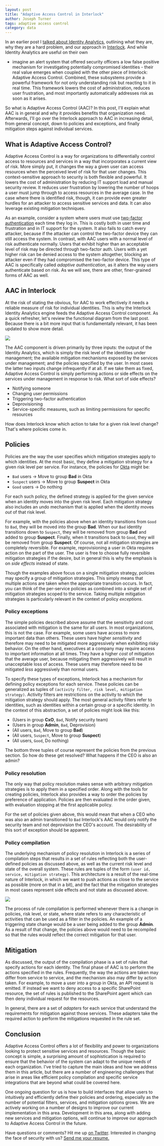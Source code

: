 ```yaml
---
layout: post
title: "Adaptive Access Control in Interlock"
author: Joseph Turner
tags: adaptive access control 
category: data
---
```


In an earlier post I [talked about Identity
Analytics](/blog/post/identity-analytics/), outlining what
they are, why they are a hard problem, and our approach
in [Interlock](http://www.mobilesystem7.com/interlock/).
And while Identity Analytics are useful on their own
- imagine an alert system that offered security officers a low false
  positive mechanism for investigating potentially compromised
identities - their real value emerges when coupled with the other piece
of Interlock:  Adaptive Access Control. Combined, these subsystems
provide a powerful framework for not only understanding risk but reacting to it
in real time. This framework lowers the cost of administration,
reduces user frustration, and most importantly automatically addresses risk as soon as it arises.

So what is Adaptive Access Control (AAC)? In this post, I'll explain
what AAC is in general and why it provides benefits that organization
need. Afterwards, I'll go over the Interlock approach to AAC in increasing
detail, from general concept, down to policies and exceptions, and
finally mitigation steps against individual services.

## What is Adaptive Access Control?

Adaptive Access Control is a way for organizations to differentially control access to
resources and services in a way that incorporates a current view of
risk. More simply put, it changes the way a given user can access
resources when the perceived level of risk for that user changes. This
context-sensitive approach to security is both flexible and powerful. It
lowers the cost of administration by reducing IT support load and
manual security review. It reduces user frustration by lowering the
number of hoops a user must jump through to access resources in the
average case. In the case where there is identified risk, though, it can
provide even greater hurdles for an attacker to access sensitive
services and data. It can also leverage existing mitigation techniques.

As an example, consider a system where users must use [two-factor
authentication](http://en.wikipedia.org/wiki/Two_factor_authentication) each time they log in.
This is costly both in user time
and frustration and in IT support for the system. It also fails to catch
every attacker, because if the attacker can control the two-factor
device they can still access the system. In contrast, with AAC users
with a normal level of risk authenticate normally. Users that exhibit higher than an
acceptable level of risk may be directed through two-factor auth. Users
with a yet higher risk can be denied access to the system
altogether, blocking an attacker even if they had compromised
the two-factor device. This type of AAC is specifically called *adaptive
authentication*, as it alters the way users authenticate based on risk.
As we will see, there are other, finer-grained forms of AAC as well.

## AAC in Interlock

At the risk of stating the obvious, for AAC to work effectively it needs a reliable 
measure of risk for individual identities. This is why the Interlock 
Identity Analytics engine feeds the Adaptive Access Control component.
As a quick refresher, let's review the functional
diagram from the last post. Because there is a bit more input that is
fundamentally relevant, it has been updated to show more detail.

<img src='/static/img/interlock-aac.png'>

The AAC component is driven primarily by three
inputs: the output of the Identity Analytics, which is simply the risk level of the identities 
under management; the available mitigation mechanisms exposed by the
services under management; and the policies specified by the user.
In most cases the latter two inputs change infrequently if at all. If we take
them as fixed, Adaptive Access Control is simply performing actions or
side effects on the services under management in response to risk. What
sort of side effects?

  * Notifying someone
  * Changing user permissions
  * Triggering two-factor authentication
  * Deprovisioning
  * Service-specific measures, such as limiting permissions for specific
    resources

How does Interlock know which action to take for a given risk level change?
That's where policies come in.

## Policies

Policies are the way the user specifies which mitigation strategies
apply to which identities. At the most basic, they define a mitigation
strategy for a given risk level per service. For instance, the policies
for [Okta](http://okta.com) might be:

  * `Bad` users &rarr; Move to group **Bad** in Okta 
  * `Suspect` users &rarr; Move to group **Suspect** in Okta
  * `Good` users &rarr; Do nothing

For each such policy, the defined strategy is applied for the given
service when an identity moves into the given risk level. Each mitigation strategy also includes
an undo mechanism that is applied when the identity moves *out* of
that risk level.

For example, with the policies above when an identity transitions from `Good` to `Bad`,
they will be moved into the group **Bad**. When our `Bad` identity transitions down to `Suspect`, they
will be removed from group **Bad** and added to group **Suspect**. Finally,
when it transitions back to `Good`, they will be removed from group
**Suspect**. Of course, not all mitigation strategies are completely
reversible. For example, reprovisioning a user in Okta requires action
on the part of the user. The user is free to choose fully reversible
mitigation strategies if the desire, but in general this is why the
emphasis is on *side effects* instead of state.

Though the examples above focus on a single mitigation strategy,
policies may specify a group of mitigation strategies. This simply means
that multiple actions are taken when the appropriate transition occurs.
In fact, you can think of the per-service policies as
combined into a single set of mitigation strategies scoped to the
service. Taking multiple mitigation strategies is particularly relevant in the
context of policy *exceptions*.

### Policy exceptions

The simple policies described above assume that the sensitivity and cost associated with
mitigation is the same for all users. In most organizations, this is
not the case. For example, some users have access to more important
data than others. These users have higher *sensitivity* and therefore
may need to be mitigated more aggressively when exhibiting risky
behavior. On the other hand, executives at a company may require access to important
information at all times. They have a higher *cost* of mitigation that
the average user, because mitigating them aggressively will result in
unacceptable loss of access. These users may therefore need to be
mitigated *less* aggressively than normal users.

To specify these types of exceptions, Interlock has a mechanism for
defining policy exceptions for each service. These policies can be
generalized as tuples of `(activity filter, risk level, mitigation
strategy)`. Activity filters are restrictions on the activity to which
the mitigation strategy should apply. The most general activity filters 
refer to identities, such as identities within a certain group or a specific identity.
In the context of this abstraction, a set of policies might look like
this:

  * (Users in group **CxO**, `Bad`, Notify security team)
  * (Users in group **Admin**, `Bad`, Deprovision)
  * (All users, `Bad`, Move to group **Bad**)
  * (All users, `Suspect`, Move to group **Suspect**)
  * (All users, `Good`, Do nothing)

The bottom three tuples of course represent the policies from the
previous section. So how do these get resolved? What happens if the CEO
is also an admin?

### Policy resolution

The only way that policy resolution makes sense with arbitrary
mitigation strategies is to apply them in a specified order. Along
with the tools for creating policies, Interlock also provides a way to
order the policies by preference of application. Policies are then evaluated in the order given,
with evaluation stopping at the first applicable policy.

For the set of policies given above,
this would mean that when a CEO who was also an admin transitioned to `Bad`
Interlock's AAC would only notify the security team and not deprovision
the CEO's account. The desirability of this sort of exception should be
apparent.

### Policy compilation

The underlying mechanism of policy resolution in Interlock is a
series of compilation steps that results in a set of rules reflecting both the
user-defined policies as discussed above, as well as the
current risk level and state of the overall system. These rules are tuples of
the form `(user id, service, mitigation strategy)`. This architecture
is a result of the real-time nature of Interlock, in which we want to
push actions as close to the service as possible (more on that in a bit), and the fact that
the mitigation strategies in most cases represent side effects and not
state as discussed above.

<img src='/static/img/aac-block.png'>

The process of rule compilation is performed whenever there is a change in policies, risk level,
or state, where state refers to any characteristic of 
activities that can be used as a filter in the policies. An example of a
triggering state change would be a user being added to the group **Admin**. As a
result of that change, the policies above would need to be recompiled so
that the rules would reflect the correct mitigation for that user.

## Mitigation

As discussed, the output of the compilation phase is a set of rules that
specify actions for each identity. The final phase of AAC is to
perform the actions specified in the rules. Frequently, the way the actions are taken may
differ from service to service, and the mechanism also may differ by
action taken. For example, to move a user into a group in Okta, an API
request is emitted. If instead we want to deny access to a specific SharePoint resource,
the set of rules is published to the SharePoint agent which can then
deny individual request for the resources. 

In general, there are a set of *adapters* for each service that
understand the requirements for mitigation against those services. These
adapters take the required action to perform the mitigations requested
in the rule set.

## Conclusion

Adaptive Access Control offers a lot of flexibility and power to
organizations looking to protect sensitive services and resources.
Though the basic concept is simple, a surprising amount of sophistication is required
to ensure that the behavior of the system can adapt to the
unique needs of each organization. I've tried to capture the main ideas
and how we address them
in this article, but there are a number of engineering challenges that
arise in areas like efficient policy compilation and specific service integrations that are
beyond what could be covered here. 

One ongoing question for us is how to build interfaces that allow users to
intuitively and efficiently define their policies and ordering,
especially as the number of potential filters, services, and mitigation
options grows. We are actively working on a number of designs to improve
our current implementation in this area. Development in this area, along
with adding new services and mitigation options, will continue to
improve our approach to Adaptive Access Control in the future.

Have questions or comments? Hit me up [on
Twitter](https://twitter.com/josephturnip). Interested in changing the
face of security with us? [Send me your
resume.](mailto:turner@mobilesystem7.com)
